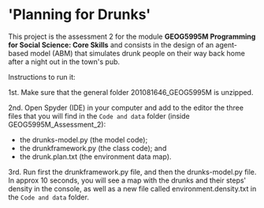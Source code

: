 # 'Planning for Drunks'

This project is the assessment 2 for the module **GEOG5995M Programming for Social Science: Core Skills** and consists in the design of an agent-based model (ABM) that simulates drunk people on their way back home after a night out in the town's pub.

Instructions to run it:

1st. Make sure that the general folder 201081646_GEOG5995M is unzipped.

2nd. Open Spyder (IDE) in your computer and add to the editor the three files that you will find in the `Code and data` folder (inside GEOG5995M_Assessment_2):

- the drunks-model.py (the model code);
- the drunkframework.py (the class code); and
- the drunk.plan.txt (the environment data map).

3rd. Run first the drunkframework.py file, and then the drunks-model.py file. In approx 10 seconds, you will see a map with the drunks and their steps' density in the console, as well as a new file called environment.density.txt in the `Code and data` folder.